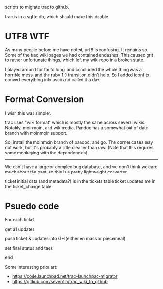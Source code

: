 scripts to migrate trac to github.

trac is in a sqlite db, which should make this doable

# UTF8 WTF #

As many people before me have noted, urf8 is confusing. It remains
so. Some of the trac wiki pages we had contained endashes. This caused
grit to rather unfortunate things, which left my wiki repo in a broken
state.

I played around for far to long, and concluded the whole thing was a
horrible mess, and the ruby 1.9 transition didn't help. So I added
iconf to convert everything into ascii and called it a day.

# Format Conversion #

I wish this was simpler.

trac uses "wiki format" which is mostly the same across several
wikis. Notably, moinmoin, and wikimedia. Pandoc has a somewhat out of
date branch with moinmoin support. 

So, install the moinmoin branch of pandoc, and go. The corner cases
may not work, but it's probably a little cleaner than raw. (Note that
this requires some monkeying with the dependencies)

----

We don't have a large or complex bug database, and we don't think we
care much about the past, so this is a pretty lightweight converter. 

ticket initial data (and metadata?) is in the tickets table
ticket updates are in the ticket_change table.

# Psuedo code #

For each ticket

  get all updates
  
  push ticket & updates into GH (either en mass or piecemeal)
  
  set final status and tags
  
end



Some interesting prior art:

 * https://code.launchpad.net/trac-launchpad-migrator
 * https://github.com/seven1m/trac_wiki_to_github
